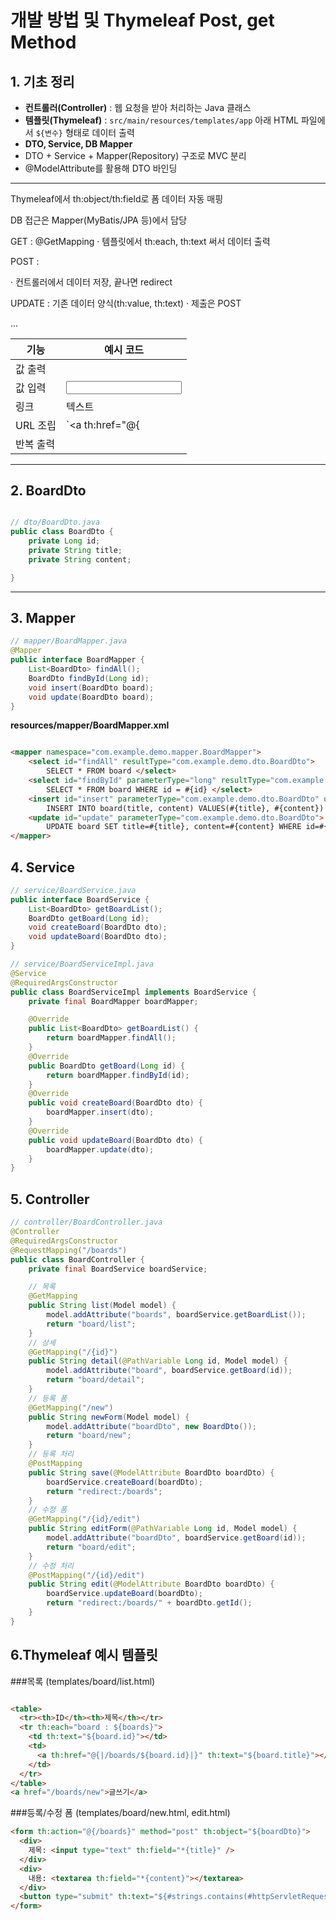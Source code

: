 # 개발 방법 및  Thymeleaf Post, get Method 

## 1. 기초 정리 

- **컨트롤러(Controller)** : 웹 요청을 받아 처리하는 Java 클래스  
- **템플릿(Thymeleaf)** : `src/main/resources/templates/app` 아래 HTML 파일에서 `${변수}` 형태로 데이터 출력  
- **DTO, Service, DB Mapper**
 - DTO + Service + Mapper(Repository) 구조로 MVC 분리
- @ModelAttribute를 활용해 DTO 바인딩

---
Thymeleaf에서 th:object/th:field로 폼 데이터 자동 매핑

 DB 접근은 Mapper(MyBatis/JPA 등)에서 담당

GET : @GetMapping · 템플릿에서 th:each, th:text 써서 데이터 출력

POST : <form method="post"> · 컨트롤러에서 데이터 저장, 끝나면 redirect

UPDATE : 기존 데이터 양식(th:value, th:text) · 제출은 POST

|기능       |예시 코드|
|----------|---------------------------------------------------|
|값 출력	|<span th:text="${변수}"></span>|
|값 입력	|<input th:value="${변수}">|
|링크|	<a th:href="@{/경로}">텍스트</a>|
|URL 조립|	`<a th:href="@{|
|반복 출력|	<tr th:each="item : ${리스트}">...</tr>|
---

## 2. BoardDto  
```java

// dto/BoardDto.java
public class BoardDto {
    private Long id;
    private String title;
    private String content;

}
```
---

## 3. Mapper   

```java
// mapper/BoardMapper.java
@Mapper
public interface BoardMapper {
    List<BoardDto> findAll();
    BoardDto findById(Long id);
    void insert(BoardDto board);
    void update(BoardDto board);
}
```

**resources/mapper/BoardMapper.xml**

```html

<mapper namespace="com.example.demo.mapper.BoardMapper"> 
    <select id="findAll" resultType="com.example.demo.dto.BoardDto"> 
        SELECT * FROM board </select> 
    <select id="findById" parameterType="long" resultType="com.example.demo.dto.BoardDto"> 
        SELECT * FROM board WHERE id = #{id} </select> 
    <insert id="insert" parameterType="com.example.demo.dto.BoardDto" useGeneratedKeys="true" keyProperty="id"> 
        INSERT INTO board(title, content) VALUES(#{title}, #{content}) </insert> 
    <update id="update" parameterType="com.example.demo.dto.BoardDto"> 
        UPDATE board SET title=#{title}, content=#{content} WHERE id=#{id} </update> 
</mapper>

```


## 4. Service

```java
// service/BoardService.java
public interface BoardService {
    List<BoardDto> getBoardList();
    BoardDto getBoard(Long id);
    void createBoard(BoardDto dto);
    void updateBoard(BoardDto dto);
}

// service/BoardServiceImpl.java
@Service
@RequiredArgsConstructor
public class BoardServiceImpl implements BoardService {
    private final BoardMapper boardMapper;

    @Override
    public List<BoardDto> getBoardList() {
        return boardMapper.findAll();
    }
    @Override
    public BoardDto getBoard(Long id) {
        return boardMapper.findById(id);
    }
    @Override
    public void createBoard(BoardDto dto) {
        boardMapper.insert(dto);
    }
    @Override
    public void updateBoard(BoardDto dto) {
        boardMapper.update(dto);
    }
}
```
## 5. Controller

```java
// controller/BoardController.java
@Controller
@RequiredArgsConstructor
@RequestMapping("/boards")
public class BoardController {
    private final BoardService boardService;

    // 목록
    @GetMapping
    public String list(Model model) {
        model.addAttribute("boards", boardService.getBoardList());
        return "board/list";
    }
    // 상세
    @GetMapping("/{id}")
    public String detail(@PathVariable Long id, Model model) {
        model.addAttribute("board", boardService.getBoard(id));
        return "board/detail";
    }
    // 등록 폼
    @GetMapping("/new")
    public String newForm(Model model) {
        model.addAttribute("boardDto", new BoardDto());
        return "board/new";
    }
    // 등록 처리
    @PostMapping
    public String save(@ModelAttribute BoardDto boardDto) {
        boardService.createBoard(boardDto);
        return "redirect:/boards";
    }
    // 수정 폼
    @GetMapping("/{id}/edit")
    public String editForm(@PathVariable Long id, Model model) {
        model.addAttribute("boardDto", boardService.getBoard(id));
        return "board/edit";
    }
    // 수정 처리
    @PostMapping("/{id}/edit")
    public String edit(@ModelAttribute BoardDto boardDto) {
        boardService.updateBoard(boardDto);
        return "redirect:/boards/" + boardDto.getId();
    }
}
```


## 6.Thymeleaf 예시 템플릿

###목록 (templates/board/list.html)
```html

<table>
  <tr><th>ID</th><th>제목</th></tr>
  <tr th:each="board : ${boards}">
    <td th:text="${board.id}"></td>
    <td>
      <a th:href="@{|/boards/${board.id}|}" th:text="${board.title}"></a>
    </td>
  </tr>
</table>
<a href="/boards/new">글쓰기</a>
```


###등록/수정 폼 (templates/board/new.html, edit.html)

```html
<form th:action="@{/boards}" method="post" th:object="${boardDto}">
  <div>
    제목: <input type="text" th:field="*{title}" />
  </div>
  <div>
    내용: <textarea th:field="*{content}"></textarea>
  </div>
  <button type="submit" th:text="${#strings.contains(#httpServletRequest.requestURI, 'edit') ? '수정' : '저장'}"></button>
</form>

```